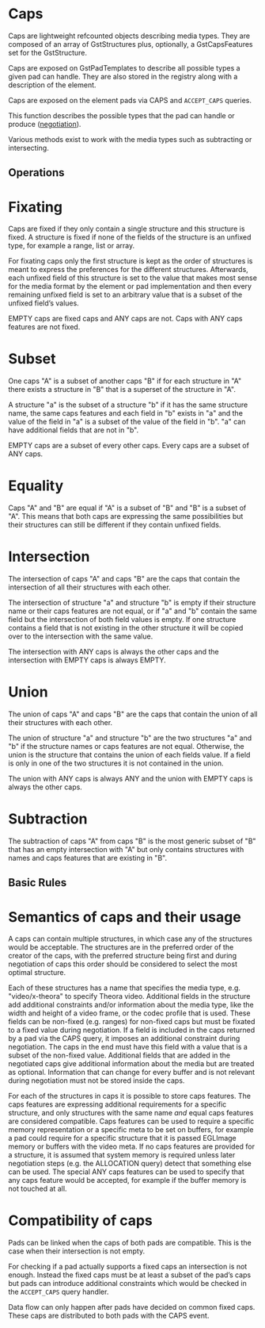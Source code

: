 # Caps

Caps are lightweight refcounted objects describing media types. They are
composed of an array of GstStructures plus, optionally, a
GstCapsFeatures set for the GstStructure.

Caps are exposed on GstPadTemplates to describe all possible types a
given pad can handle. They are also stored in the registry along with a
description of the element.

Caps are exposed on the element pads via CAPS and `ACCEPT_CAPS` queries.

This function describes the possible types that the pad can handle or
produce ([negotiation](design/negotiation.md)).

Various methods exist to work with the media types such as subtracting
or intersecting.

## Operations

# Fixating

Caps are fixed if they only contain a single structure and this
structure is fixed. A structure is fixed if none of the fields of the
structure is an unfixed type, for example a range, list or array.

For fixating caps only the first structure is kept as the order of
structures is meant to express the preferences for the different
structures. Afterwards, each unfixed field of this structure is set to
the value that makes most sense for the media format by the element or
pad implementation and then every remaining unfixed field is set to an
arbitrary value that is a subset of the unfixed field’s values.

EMPTY caps are fixed caps and ANY caps are not. Caps with ANY caps
features are not fixed.

# Subset

One caps "A" is a subset of another caps "B" if for each structure in
"A" there exists a structure in "B" that is a superset of the structure
in "A".

A structure "a" is the subset of a structure "b" if it has the same
structure name, the same caps features and each field in "b" exists in
"a" and the value of the field in "a" is a subset of the value of the
field in "b". "a" can have additional fields that are not in "b".

EMPTY caps are a subset of every other caps. Every caps are a subset of
ANY caps.

# Equality

Caps "A" and "B" are equal if "A" is a subset of "B" and "B" is a subset
of "A". This means that both caps are expressing the same possibilities
but their structures can still be different if they contain unfixed
fields.

# Intersection

The intersection of caps "A" and caps "B" are the caps that contain the
intersection of all their structures with each other.

The intersection of structure "a" and structure "b" is empty if their
structure name or their caps features are not equal, or if "a" and "b"
contain the same field but the intersection of both field values is
empty. If one structure contains a field that is not existing in the
other structure it will be copied over to the intersection with the same
value.

The intersection with ANY caps is always the other caps and the
intersection with EMPTY caps is always EMPTY.

# Union

The union of caps "A" and caps "B" are the caps that contain the union
of all their structures with each other.

The union of structure "a" and structure "b" are the two structures "a"
and "b" if the structure names or caps features are not equal.
Otherwise, the union is the structure that contains the union of each
fields value. If a field is only in one of the two structures it is not
contained in the union.

The union with ANY caps is always ANY and the union with EMPTY caps is
always the other caps.

# Subtraction

The subtraction of caps "A" from caps "B" is the most generic subset of
"B" that has an empty intersection with "A" but only contains structures
with names and caps features that are existing in "B".

## Basic Rules

# Semantics of caps and their usage

A caps can contain multiple structures, in which case any of the
structures would be acceptable. The structures are in the preferred
order of the creator of the caps, with the preferred structure being
first and during negotiation of caps this order should be considered to
select the most optimal structure.

Each of these structures has a name that specifies the media type, e.g.
"video/x-theora" to specify Theora video. Additional fields in the
structure add additional constraints and/or information about the media
type, like the width and height of a video frame, or the codec profile
that is used. These fields can be non-fixed (e.g. ranges) for non-fixed
caps but must be fixated to a fixed value during negotiation. If a field
is included in the caps returned by a pad via the CAPS query, it imposes
an additional constraint during negotiation. The caps in the end must
have this field with a value that is a subset of the non-fixed value.
Additional fields that are added in the negotiated caps give additional
information about the media but are treated as optional. Information
that can change for every buffer and is not relevant during negotiation
must not be stored inside the caps.

For each of the structures in caps it is possible to store caps
features. The caps features are expressing additional requirements for a
specific structure, and only structures with the same name *and* equal
caps features are considered compatible. Caps features can be used to
require a specific memory representation or a specific meta to be set on
buffers, for example a pad could require for a specific structure that
it is passed EGLImage memory or buffers with the video meta. If no caps
features are provided for a structure, it is assumed that system memory
is required unless later negotiation steps (e.g. the ALLOCATION query)
detect that something else can be used. The special ANY caps features
can be used to specify that any caps feature would be accepted, for
example if the buffer memory is not touched at all.

# Compatibility of caps

Pads can be linked when the caps of both pads are compatible. This is
the case when their intersection is not empty.

For checking if a pad actually supports a fixed caps an intersection is
not enough. Instead the fixed caps must be at least a subset of the
pad’s caps but pads can introduce additional constraints which would
be checked in the `ACCEPT_CAPS` query handler.

Data flow can only happen after pads have decided on common fixed caps.
These caps are distributed to both pads with the CAPS event.
